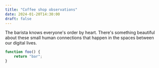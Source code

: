 ```yaml
---
title: "Coffee shop observations"
date: 2024-01-20T14:30:00
draft: false
---
```


The barista knows everyone's order by heart. There's something beautiful about these small human connections that happen in the spaces between our digital lives.

```js
function foo() {
	return "bar";
}
```
